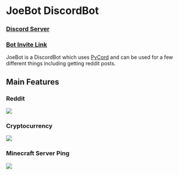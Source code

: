 # JoeBot DiscordBot

### [Discord Server](https://discord.gg/u3fPjukbq2)

### [Bot Invite Link](https://discord.com/api/oauth2/authorize?client_id=796433833296658442&permissions=117824&scope=bot)

JoeBot is a DiscordBot which uses [PyCord](https://github.com/Pycord-Development/pycord) and can be used for a few different things including getting reddit posts.

## Main Features

### Reddit

![](https://cdn.discordapp.com/attachments/796434329831604288/883343963531116555/Screenshot_2021-09-03_143323.png)

### Cryptocurrency

![](https://cdn.discordapp.com/attachments/796434329831604288/883344225050185768/Screenshot_2021-09-03_143417.png)

### Minecraft Server Ping

![](https://cdn.discordapp.com/attachments/796434329831604288/883344232994185256/Screenshot_2021-09-03_143402.png)
